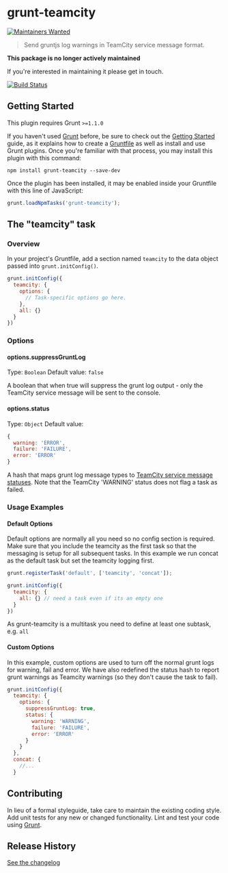 # grunt-teamcity

[![Maintainers Wanted](https://img.shields.io/badge/maintainers-wanted-red.svg)](https://github.com/pickhardt/maintainers-wanted)

> Send gruntjs log warnings in TeamCity service message format.

**This package is no longer actively maintained**

If you're interested in maintaining it please get in touch.

[![Build Status](https://travis-ci.org/johnhunter/grunt-teamcity.svg?branch=master)](https://travis-ci.org/johnhunter/grunt-teamcity)

## Getting Started
This plugin requires Grunt `>=1.1.0`

If you haven't used [Grunt](http://gruntjs.com/) before, be sure to check out the [Getting Started](http://gruntjs.com/getting-started) guide, as it explains how to create a [Gruntfile](http://gruntjs.com/sample-gruntfile) as well as install and use Grunt plugins. Once you're familiar with that process, you may install this plugin with this command:

```shell
npm install grunt-teamcity --save-dev
```

Once the plugin has been installed, it may be enabled inside your Gruntfile with this line of JavaScript:

```js
grunt.loadNpmTasks('grunt-teamcity');
```

## The "teamcity" task

### Overview
In your project's Gruntfile, add a section named `teamcity` to the data object passed into `grunt.initConfig()`.

```js
grunt.initConfig({
  teamcity: {
    options: {
      // Task-specific options go here.
    },
    all: {}
  }
})
```

### Options

#### options.suppressGruntLog
Type: `Boolean`
Default value: `false`

A boolean that when true will suppress the grunt log output - only the TeamCity service message will be sent to the console.

#### options.status
Type: `Object`
Default value:
```js
{
  warning: 'ERROR',
  failure: 'FAILURE',
  error: 'ERROR'
}
```

A hash that maps grunt log message types to [TeamCity service message statuses](http://confluence.jetbrains.com/display/TCD8/Build+Script+Interaction+with+TeamCity#BuildScriptInteractionwithTeamCity-ReportingMessagesForBuildLog). Note that the TeamCity 'WARNING' status does not flag a task as failed.

### Usage Examples

#### Default Options
Default options are normally all you need so no config section is required. Make sure that you include the teamcity as the first task so that the messaging is setup for all subsequent tasks. In this example we run concat as the default task but set the teamcity logging first.

```js
grunt.registerTask('default', ['teamcity', 'concat']);

grunt.initConfig({
  teamcity: {
    all: {} // need a task even if its an empty one
  }
})
```
As grunt-teamcity is a multitask you need to define at least one subtask, e.g. `all`

#### Custom Options
In this example, custom options are used to turn off the normal grunt logs for warning, fail and error. We have also redefined the status hash to report grunt warnings as Teamcity warnings (so they don't cause the task to fail).

```js
grunt.initConfig({
  teamcity: {
    options: {
      suppressGruntLog: true,
      status: {
        warning: 'WARNING',
        failure: 'FAILURE',
        error: 'ERROR'
      }
    }
  },
  concat: {
    //...
  }
```

## Contributing
In lieu of a formal styleguide, take care to maintain the existing coding style. Add unit tests for any new or changed functionality. Lint and test your code using [Grunt](http://gruntjs.com/).

## Release History

[See the changelog](./CHANGELOG.md)
